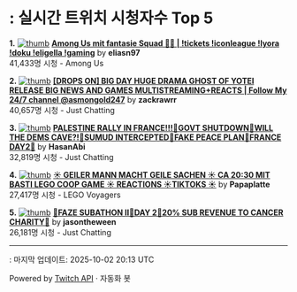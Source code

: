 # : 실시간 트위치 시청자수 Top 5

**1.** [![thumb](https://static-cdn.jtvnw.net/previews-ttv/live_user_eliasn97-320x180.jpg)](https://twitch.tv/eliasn97)
**[Among Us mit fantasie Squad 🤯🔥 | !tickets !iconleague !lyora !doku !eligella !gaming](https://twitch.tv/eliasn97)** by **eliasn97**<br>41,433명 시청  - Among Us

**2.** [![thumb](https://static-cdn.jtvnw.net/previews-ttv/live_user_zackrawrr-320x180.jpg)](https://twitch.tv/zackrawrr)
**[[DROPS ON] BIG DAY HUGE DRAMA GHOST OF YOTEI RELEASE BIG NEWS AND GAMES MULTISTREAMING+REACTS | Follow My 24/7 channel @asmongold247](https://twitch.tv/zackrawrr)** by **zackrawrr**<br>40,657명 시청  - Just Chatting

**3.** [![thumb](https://static-cdn.jtvnw.net/previews-ttv/live_user_hasanabi-320x180.jpg)](https://twitch.tv/HasanAbi)
**[PALESTINE RALLY IN FRANCE!!!🚨GOVT SHUTDOWN🚨WILL THE DEMS CAVE?!🚨SUMUD INTERCEPTED🚨FAKE PEACE PLAN🚨FRANCE DAY2🚨](https://twitch.tv/HasanAbi)** by **HasanAbi**<br>32,819명 시청  - Just Chatting

**4.** [![thumb](https://static-cdn.jtvnw.net/previews-ttv/live_user_papaplatte-320x180.jpg)](https://twitch.tv/Papaplatte)
**[☀️ GEILER MANN MACHT GEILE SACHEN ☀️ CA 20:30 MIT BASTI LEGO COOP GAME ☀️ REACTIONS ☀️TIKTOKS ☀️](https://twitch.tv/Papaplatte)** by **Papaplatte**<br>27,417명 시청  - LEGO Voyagers

**5.** [![thumb](https://static-cdn.jtvnw.net/previews-ttv/live_user_jasontheween-320x180.jpg)](https://twitch.tv/jasontheween)
**[🔴FAZE SUBATHON II🔴DAY 2🔴20% SUB REVENUE TO CANCER CHARITY🔴](https://twitch.tv/jasontheween)** by **jasontheween**<br>26,181명 시청  - Just Chatting


---
: 마지막 업데이트: 2025-10-02 20:13 UTC

Powered by [Twitch API](https://dev.twitch.tv/docs/api/reference) · 자동화 봇